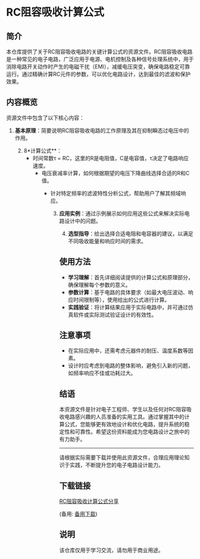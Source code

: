 # RC阻容吸收计算公式

## 简介
本仓库提供了关于RC阻容吸收电路的关键计算公式的资源文件。RC阻容吸收电路是一种常见的电子电路，广泛应用于电源、电机控制及各种信号处理系统中，用于消除电路开关动作时产生的电磁干扰（EMI），减缓电压突变，确保电路稳定可靠运行。通过精确计算RC元件的参数，可以优化电路设计，达到最佳的滤波和保护效果。

## 内容概览
资源文件中包含了以下核心内容：

1. **基本原理**：简要说明RC阻容吸收电路的工作原理及其在抑制瞬态过电压中的作用。

   2. 8*计算公式**：
      - 时间常数τ = RC，这里的R是电阻值，C是电容值，τ决定了电路响应速度。
         - 电压衰减率计算，如何根据期望的电压下降曲线选择合适的R和C值。
            - 针对特定频率的滤波特性分析公式，帮助用户了解其频域响应。

               3. **应用实例**：通过示例展示如何应用这些公式来解决实际电路设计中的问题。

                  4. **选型指导**：给出选择合适电阻和电容器的建议，以满足不同吸收能量和响应时间的需求。

                  ## 使用方法
                  - **学习理解**：首先详细阅读提供的计算公式和原理部分，确保理解每个参数的意义。
                  - **参数计算**：基于电路的具体要求（如最大电压波动、响应时间限制等），使用给出的公式进行计算。
                  - **实践验证**：将计算结果应用于实际电路中，并可通过仿真软件或实际测试验证设计的有效性。

                  ## 注意事项
                  - 在实际应用中，还需考虑元器件的耐压、温度系数等因素。
                  - 设计时应考虑到电路的整体影响，避免引入新的问题，如频率响应不佳或功耗过大。

                  ## 结语
                  本资源文件是针对电子工程师、学生以及任何对RC阻容吸收电路感兴趣的人员准备的实用工具。通过掌握其中的计算公式，您能够更有效地设计和优化电路，提升系统的稳定性和可靠性。希望这份资料能成为您电路设计之旅中的有力助手。

                  ---

                  请根据实际需要下载并使用此资源文件，合理应用理论知识于实践，不断提升您的电子电路设计能力。

                  ## 下载链接
                  [RC阻容吸收计算公式分享](https://pan.quark.cn/s/71ad0d87cfeb) 

                  (备用: [备用下载](https://pan.baidu.com/s/1TjpqIagMsegHg-VX5SPRXA?pwd=1234))

                  ## 说明

                  该仓库仅用于学习交流，请勿用于商业用途。

